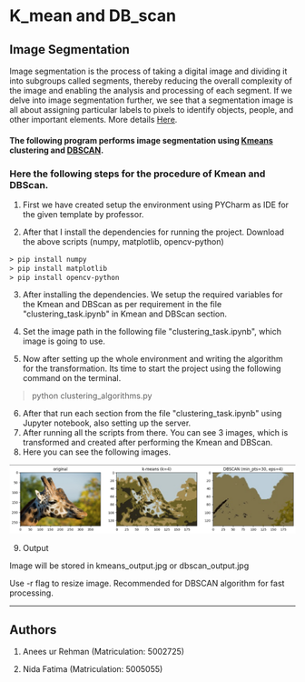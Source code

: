# K_mean and DB_scan

## Image Segmentation
Image segmentation is the process of taking a digital image and dividing it into subgroups called segments, thereby reducing the overall complexity of the image and enabling the analysis and processing of each segment. If we delve into image segmentation further, we see that a segmentation image is all about assigning particular labels to pixels to identify objects, people, and other important elements. More details [Here](https://mindy-support.com/news-post/what-is-image-segmentation-the-basics-and-key-techniques).

#### The following program performs image segmentation using [Kmeans](https://databasecamp.de/en/ml/k-means-clustering) clustering and [DBSCAN](https://www.mygreatlearning.com/blog/dbscan-algorithm/).

### Here the following steps for the procedure of Kmean and DBScan.

1. First we have created setup the environment using PYCharm as IDE for the given template by professor.

2. After that I install the dependencies for running the project. Download the above scripts (numpy, matplotlib, opencv-python)

```
> pip install numpy
> pip install matplotlib
> pip install opencv-python
```
3. After installing the dependencies. We setup the required variables for the Kmean and DBScan as per requirement in the file "clustering_task.ipynb" in Kmean and DBScan section.

4. Set the image path in the following file "clustering_task.ipynb", which image is going to use.

5. Now after setting up the whole environment and writing the algorithm for the transformation. Its time to start the project using the following command on the terminal.
> python clustering_algorithms.py

6. After that run each section from the file "clustering_task.ipynb" using Jupyter notebook, also setting up the server.
7. After running all the scripts from there. You can see 3 images, which is transformed and created after performing the Kmean and DBScan.
8. Here you can see the following images.

![alt text](images/Kmean_DBScan.png)

9. Output

Image will be stored in kmeans_output.jpg or dbscan_output.jpg

Use -r flag to resize image. Recommended for DBSCAN algorithm for fast processing.

----------------------
## Authors
1. Anees ur Rehman (Matriculation: 5002725)

2. Nida Fatima (Matriculation: 5005055)
